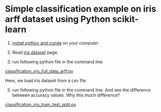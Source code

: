
# Simple classification example on iris arff dataset using Python scikit-learn

1. [install python and conda](../installation-python-conda.md) on your computer

2. Read [iris dataset](iris.md) page.

3. run following python file in the command line

[classification_iris_full_data_arff.py](classification_iris_full_data_scipy_arff.py)

Here, we load iris dataset from a csv file



5. run following python file in the command line. And see the difference between accuracy values.
Why this much difference?

[classification_iris_train_test_split.py](classification_iris_train_test_split_scipy_arff.py)



